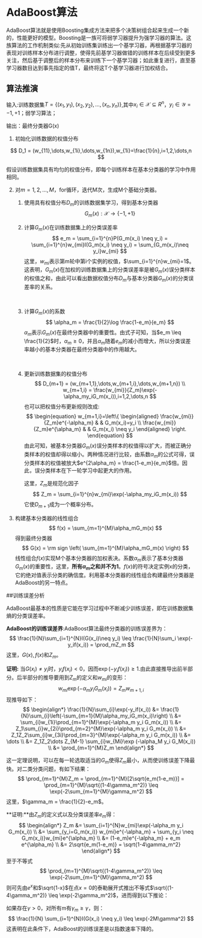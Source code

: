 # AdaBoost算法

AdaBoost算法就是使用Boosting集成方法来把多个决策树组合起来生成一个新的，性能更好的模型。Boosting是一族可将弱学习器提升为强学习器的算法。这族算法的工作机制类似:先从初始训练集训练出一个基学习器，再根据基学习器的表现对训练样本分布进行调整，使得先前基学习器做错的训练样本在后续受到更多关注，然后基于调整后的样本分布来训练下一个基学习器；如此重复进行，直至基学习器数目达到事先指定的值T，最终将这T个基学习器进行加权结合。

## 算法推演

输入:训练数据集$T=\{(x_1,y_1),(x_2,y_2),\dots,(x_n,y_n)\}$,其中$x_i \in \mathcal{X} \subseteq R^n$，$y_i \in \mathcal{Y}={-1,+1}$；弱学习算法；

输出：最终分类器G(x)

1. 初始化训练数据的权值分布

$$
D_1 = (w_{11},\dots,w_{1i},\dots,w_{1n}),w_{1i}=\frac{1}{n},i=1,2,\dots,n
$$

假设训练数据集具有均匀的权值分布，即每个训练样本在基本分类器的学习中作用相同。

2. 对$m=1,2,\dots,M$，for循环，迭代M次，生成M个基础分类器。

   1. 使用具有权值分布$D_m$的训练数据集学习，得到基本分类器
      $$
      G_m(x):\mathcal{X} \rightarrow \{-1,+1\}
      $$

   2. 计算$G_m(x)$在训练数据集上的分类误差率
      $$
      e_m = \sum_{i=1}^{n}P(G_m(x_i) \neq y_i) = \sum_{i=1}^{n}w_{mi}I(G_m(x_i) \neq y_i) = \sum_{G_m(x_i)\neq y_i}w_{mi}
      $$
      这里，$w_{mi}$表示第m轮中第i个实例的权值，$\sum_{i=1}^{n}w_{mi}=1$。这表明，$G_m(x)$在加权的训练数据集上的分类误差率是被$G_m(x)$误分类样本的权值之和，由此可以看出数据权值分布$D_m$与基本分类器$G_m(x)$的分类误差率的关系。

      ​

   3. 计算$G_m(x)$的系数
      $$
      \alpha_m = \frac{1}{2}\log \frac{1-e_m}{e_m}
      $$
      $\alpha_m$表示$G_m(x)$在最终分类器中的重要性。由式子可知，当$e_m \leq \frac{1}{2}$时，$\alpha_m \geq 0$，并且$\alpha_m$随着$e_m$的减小而增大，所以分类误差率越小的基本分类器在最终分类器中的作用越大。

      ​

   4. 更新训练数据集的权值分布
      $$
      D_{m+1} = (w_{m+1,1},\dots,w_{m+1,i},\dots,w_{m+1,n}) \\
      w_{m+1,i} = \frac{w_{mi}}{Z_m}\exp(-\alpha_my_iG_m(x_i)),i=1,2,\dots,n
      $$
      也可以把权值分布更新规则改成:
      $$
      \begin{equation}
      w_{m+1,i}=\left\{
      \begin{aligned}
      \frac{w_{mi}}{Z_m}e^{-\alpha_m} & & G_m(x_i)=y_i \\
      \frac{w_{mi}}{Z_m}e^{\alpha_m} & & G_m(x_i) \neq y_i
      \end{aligned}
      \right.
      \end{equation}
      $$
      由此可知，被基本分类器$G_m(x)$误分类样本的权值得以扩大，而被正确分类样本的权值却得以缩小。两种情况进行比较，由系数$\alpha_m$的公式可得，误分类样本的权值被放大$e^{2\alpha_m} = \frac{1-e_m}{e_m}$倍。因此，误分类样本在下一轮学习中起更大的作用。

      这里，$Z_m$是规范化因子
      $$
      Z_m = \sum_{i=1}^{n}w_{mi}\exp(-\alpha_my_iG_m(x_i))
      $$
      它使$D_{m+1}$成为一个概率分布。

3. 构建基本分类器的线性组合
   $$
   f(x) = \sum_{m=1}^{M}\alpha_mG_m(x)
   $$
   得到最终分类器
   $$
   G(x) = \rm sign \left( \sum_{m=1}^{M}\alpha_mG_m(x) \right)
   $$
   线性组合$f(x)$实现M个基本分类器的加权表决。系数$\alpha_m$表示了基本分类器$G_m(x)$的重要性，这里，**所有$\alpha_m$之和并不为1**。$f(x)$的符号决定实例x的分类，它的绝对值表示分类的确信度。利用基本分类器的线性组合构建最终分类器是AdaBoost的另一特点。



##训练误差分析

AdaBoost最基本的性质是它能在学习过程中不断减少训练误差，即在训练数据集熵的分类误差率。

**AdaBoost的训练误差界**:AdaBoost算法最终分类器的训练误差界为：
$$
\frac{1}{N}\sum_{i=1}^{N}I(G(x_i)\neq y_i) \leq \frac{1}{N}\sum_i \exp(-y_if(x_i)) = \prod_mZ_m
$$
这里，$G(x),f(x)$和$Z_m$。

**证明:** 当$G(x_i) \neq y_i$时，$y_if(x_i) < 0$，因而$\exp(-y_i f(x_i)) \geq 1$.由此直接推导出前半部分。后半部分的推导要用到$Z_m$的定义和$w_{mi}$的变形：
$$
w_{mi}\exp(-\alpha_my_iG_m(x_i)) = Z_mw_{m+1,i}
$$
现推导如下：
$$
\begin{align*}
\frac{1}{N}\sum_{i}\exp(-y_if(x_i)) &= \frac{1}{N}\sum_{i}\left(-\sum_{m=1}{M}\alpha_my_iG_m(x_i)\right) \\
&= \sum_{i}w_{1i}\prod_{m=1}^{M}\exp(-\alpha_m y_i G_m(x_i)) \\
&= Z_1\sum_{i}w_{2i}\prod_{m=2}^{M}\exp(-\alpha_m y_i G_m(x_i)) \\
&= Z_1Z_2\sum_{i}w_{3i}\prod_{m=3}^{M}\exp(-\alpha_m y_i G_m(x_i)) \\
&= \dots \\
&= Z_1Z_2\dots Z_{M-1} \sum_{i}w_{Mi}\exp (-\alpha_M y_i G_M(x_i)) \\
&= \prod_{m=1}^{M}Z_m
\end{align*}
$$

这一定理说明，可以在每一轮选取适当的$G_m$使得$Z_m$最小，从而使训练误差下降最快。对二类分类问题，有如下结果：
$$
\prod_{m=1}^{M}Z_m = \prod_{m=1}^{M}[2\sqrt{e_m(1-e_m)}] = \prod_{m=1}^{M}\sqrt{(1-4\gamma_m^2)} \leq \exp(-2\sum_{m=1}^{M}\gamma_m^2)
$$
这里，$\gamma_m = \frac{1}{2}-e_m$。

**证明:**由$Z_m$的定义式以及分类误差率$e_m$得：
$$
\begin{align*}
Z_m &= \sum_{i=1}^{N}w_{mi}\exp(-\alpha_m y_i G_m(x_i)) \\
&= \sum_{y_i=G_m(x_i)} w_{mi}e^{-\alpha_m} + \sum_{y_i \neq G_m(x_i)}w_{mi}e^{\alpha_m} \\
&= (1-e_m)e^{-\alpha_m} + e_m e^{\alpha_m} \\
&= 2\sqrt{e_m(1-e_m)} = \sqrt{1-4\gamma_m^2}
\end{align*}
$$
至于不等式
$$
\prod_{m=1}^{M}\sqrt{(1-4\gamma_m^2)} \leq \exp(-2\sum_{m=1}^{M}\gamma_m^2)
$$
则可先由$e^x$和$\sqrt{1-x}$在点$x=0$的泰勒展开式推出不等式$\sqrt{(1-4\gamma_m^2)} \leq \exp(-2\gamma_m^2)$，进而得到以下推论：

如果存在$\gamma > 0$，对所有m有$\gamma_m \geq \gamma$，则：
$$
\frac{1}{N} \sum_{i=1}^{N}I(G(x_i) \neq y_i) \leq \exp(-2M\gamma^2)
$$
这表明在此条件下，AdaBoost的训练误差是以指数速率下降的。

